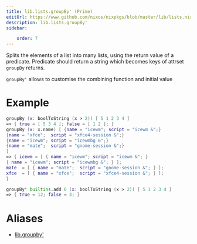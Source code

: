 ```yaml
---
title: lib.lists.groupBy' (Prime)
editUrl: https://www.github.com/nixos/nixpkgs/blob/master/lib/lists.nix#L583C14
description: lib.lists.groupBy'
sidebar:

    order: 7
---
```


Splits the elements of a list into many lists, using the return value of a predicate.
Predicate should return a string which becomes keys of attrset `groupBy` returns.

`groupBy'` allows to customise the combining function and initial value

# Example

```nix
groupBy (x: boolToString (x > 2)) [ 5 1 2 3 4 ]
=> { true = [ 5 3 4 ]; false = [ 1 2 ]; }
groupBy (x: x.name) [ {name = "icewm"; script = "icewm &";}
{name = "xfce";  script = "xfce4-session &";}
{name = "icewm"; script = "icewmbg &";}
{name = "mate";  script = "gnome-session &";}
]
=> { icewm = [ { name = "icewm"; script = "icewm &"; }
{ name = "icewm"; script = "icewmbg &"; } ];
mate  = [ { name = "mate";  script = "gnome-session &"; } ];
xfce  = [ { name = "xfce";  script = "xfce4-session &"; } ];
}

groupBy' builtins.add 0 (x: boolToString (x > 2)) [ 5 1 2 3 4 ]
=> { true = 12; false = 3; }
```


# Aliases

- [lib.groupby'](/nix-doc-comments/reference/lib/lib-groupby' (prime))


